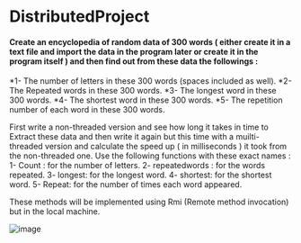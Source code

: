 # DistributedProject

#### Create an encyclopedia of random data of 300 words ( either create it in a text file and import the data in the program later or create it in the program itself ) and then find out from these data the followings :
*1- The number of letters in these 300 words (spaces included as well).
*2- The Repeated words in these 300 words.
*3- The longest word in these 300 words.
*4- The shortest word in these 300 words.
*5- The repetition number of each word in these 300 words.

First write a non-threaded version and see how long it takes in time to Extract these data and then write it again but this time with a muilti-threaded version and calculate the speed up ( in milliseconds ) it took from the non-threaded one.
Use the following functions with these exact names :
1- Count : for the number of letters.
2- repeatedwords : for the words repeated.
3- longest: for the longest word.
4- shortest: for the shortest word.
5- Repeat: for the number of times each word appeared.

These methods will be implemented using Rmi (Remote method invocation) but in the local machine.

![image](https://github.com/Hazem020/DistributedProject/assets/59257408/ae7d9cd0-a0a1-47dd-90df-98a72104e10c)
